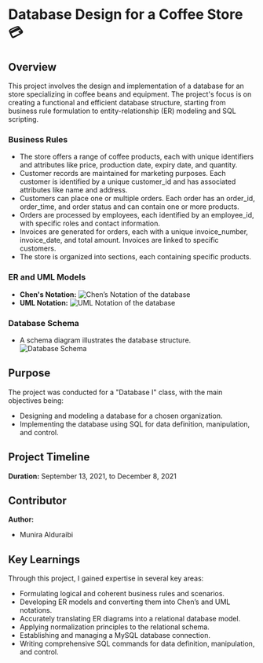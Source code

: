 # Database Design for a Coffee Store 💳

## Overview
This project involves the design and implementation of a database for an store specializing in coffee beans and equipment. The project's focus is on creating a functional and efficient database structure, starting from business rule formulation to entity-relationship (ER) modeling and SQL scripting.

### Business Rules
- The store offers a range of coffee products, each with unique identifiers and attributes like price, production date, expiry date, and quantity.
- Customer records are maintained for marketing purposes. Each customer is identified by a unique customer_id and has associated attributes like name and address.
- Customers can place one or multiple orders. Each order has an order_id, order_time, and order status and can contain one or more products.
- Orders are processed by employees, each identified by an employee_id, with specific roles and contact information.
- Invoices are generated for orders, each with a unique invoice_number, invoice_date, and total amount. Invoices are linked to specific customers.
- The store is organized into sections, each containing specific products.

### ER and UML Models
- **Chen's Notation:** 
  ![Chen’s Notation of the database](https://user-images.githubusercontent.com/80950031/207366314-4836db09-1f0a-4aca-aa2c-eb74eec5a9dd.png)
- **UML Notation:**
  ![UML Notation of the database](https://user-images.githubusercontent.com/80950031/207366686-98e95476-719e-4922-b720-f078f1501e28.png)

### Database Schema
- A schema diagram illustrates the database structure.
  ![Database Schema](https://user-images.githubusercontent.com/80950031/207591779-00795fec-703c-4912-9161-b4a806ed8ae0.png)

## Purpose
The project was conducted for a "Database I" class, with the main objectives being:
- Designing and modeling a database for a chosen organization.
- Implementing the database using SQL for data definition, manipulation, and control.

## Project Timeline
**Duration:** September 13, 2021, to December 8, 2021

## Contributor
**Author:**
* Munira Alduraibi

## Key Learnings
Through this project, I gained expertise in several key areas:
- Formulating logical and coherent business rules and scenarios.
- Developing ER models and converting them into Chen’s and UML notations.
- Accurately translating ER diagrams into a relational database model.
- Applying normalization principles to the relational schema.
- Establishing and managing a MySQL database connection.
- Writing comprehensive SQL commands for data definition, manipulation, and control.
